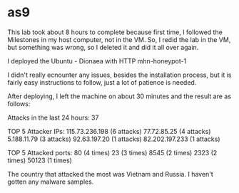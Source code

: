 # as9

This lab took about 8 hours to complete because first time, I followed the Milestones in my host computer, not in the VM. So, I redid the lab in the VM, but something was wrong, so I deleted it and did it all over again.

I deployed the Ubuntu - Dionaea with HTTP
mhn-honeypot-1

I didn't really ecnounter any issues, besides the installation process, but it is fairly easy instructions to follow, just a lot of patience is needed.

After deploying, I left the machine on about 30 minutes and the result are as follows:

Attacks in the last 24 hours: 37

TOP 5 Attacker IPs:
  115.73.236.198 (6 attacks)
  77.72.85.25 (4 attacks)
  5.188.11.79 (3 attacks)
  92.63.197.20 (1 attacks)
  82.202.197.233 (1 attacks)
  
TOP 5 Attacked ports:
  80 (4 times)
  23 (3 times)
  8545 (2 times)
  2323 (2 times)
  50123 (1 times)

The country that attacked the most was Vietnam and Russia.
I haven't gotten any malware samples.
